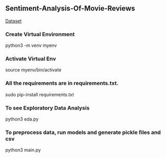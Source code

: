 ## Sentiment-Analysis-Of-Movie-Reviews
[Dataset](kaggle.com/c/sentiment-analysis-on-movies)

### Create Virtual Environment
python3 -m venv myenv

### Activate Virtual Env
source myenv/bin/activate

### All the requirements are in requirements.txt.
sudo pip-install requirements.txt

### To see Exploratory Data Analysis
python3 eda.py

### To preprocess data, run models and generate pickle files and csv
python3 main.py



